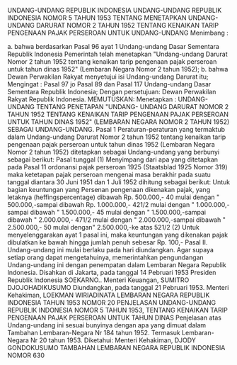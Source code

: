  UNDANG-UNDANG REPUBLIK INDONESIA UNDANG-UNDANG REPUBLIK INDONESIA NOMOR 5 TAHUN 1953 TENTANG MENETAPKAN UNDANG-UNDANG DARURAT NOMOR 2 TAHUN 1952 TENTANG KENAIKAN TARIP PENGENAAN PAJAK PERSEROAN UNTUK UNDANG-UNDANG
Menimbang :

a. bahwa berdasarkan Pasal 96 ayat 1 Undang-undang Dasar Sementara Republik Indonesia Pemerintah telah menetapkan "Undang-undang Darurat Nomor 2 tahun 1952 tentang kenaikan tarip pengenaan pajak perseroan untuk tahun dinas 1952" (Lembaran Negara Nomor 2 tahun 1952);
b. bahwa Dewan Perwakilan Rakyat menyetujui isi Undang-undang Darurat itu;
Mengingat :
 Pasal 97 jo Pasal 89 dan Pasal 117 Undang-undang Dasar Sementara Republik Indonesia; Dengan persetujuan: Dewan Perwakilan Rakyat Republik Indonesia.
MEMUTUSKAN:
 Menetapkan : UNDANG-UNDANG TENTANG PENETAPAN "UNDANG- UNDANG DARURAT NOMOR 2 TAHUN 1952 TENTANG KENAIKAN TARIP PENGENAAN PAJAK PERSEROAN UNTUK TAHUN DINAS 1952" (LEMBARAN NEGARA NOMOR 2 TAHUN 1952) SEBAGAI UNDANG-UNDANG.
Pasal 1
Peraturan-peraturan yang termaktub dalam Undang-undang Darurat Nomor 2 tahun 1952 tentang kenaikan tarip pengenaan pajak perseroan untuk tahun dinas 1952 (Lembaran Negara Nomor 2 tahun 1952) ditetapkan sebagai Undang-undang yang berbunyi sebagai berikut: Pasal tunggal (1) Menyimpang dari apa yang ditetapkan pada Pasal 11 ordonansi pajak perseroan 1925 (Staatsblad 1925 Nomor 319) maka ketetapan pajak perseroan mengenai masa berakhir pada suatu tanggal diantara 30 Juni 1951 dan 1 Juli 1952 dihitung sebagai berikut: Untuk bagian keuntungan yang Persenan pengenaan dikenakan pajak, yang letaknya (heffingspercentage) dibawah Rp. 500.000,- 40 mulai dengan " 500.000,-sampai dibawah Rp. 1.000.000,- 421/2 mulai dengan " 1.000.000,-sampai dibawah " 1.500.000,- 45 mulai dengan " 1.500.000,-sampai dibawah " 2.000.000,- 471/2 mulai dengan " 2.000.000,-sampai dibawah " 2.500.000,- 50 mulai dengan" 2.500.000,-ke atas 521/2 (2) Untuk menyelenggarakan ayat 1 pasal ini, maka keuntungan yang dikenakan pajak dibulatkan ke bawah hingga jumlah penuh sebesar Rp. 100,- Pasal II. Undang-undang ini mulai berlaku pada hari diundangkan. Agar supaya setiap orang dapat mengetahuinya, memerintahkan pengundangan Undang-undang ini dengan penempatan dalam Lembaran Negara Republik Indonesia. Disahkan di Jakarta, pada tanggal 14 Pebruari 1953 Presiden Republik Indonesia SOEKARNO.. Menteri Keuangan, SUMITRO DJOJOHADIKUSUMO Diundangkan, pada tanggal 21 Pebruari 1953. Menteri Kehakiman, LOEKMAN WIRIADINATA LEMBARAN NEGARA REPUBLIK INDONESIA TAHUN 1953 NOMOR 20 PENJELASAN UNDANG-UNDANG REPUBLIK INDONESIA NOMOR 5 TAHUN 1953, TENTANG KENAIKAN TARIP PENGENAAN PAJAK PERSEROAN UNTUK TAHUN DINAS Penjelasan atas Undang-undang ini sesuai bunyinya dengan apa yang dimuat dalam Tambahan Lembaran-Negara Nr 184 tahun 1952. Termasuk Lembaran-Negara Nr 20 tahun 1953. Diketahui: Menteri Kehakiman, DJODY GONDOKUSUMO TAMBAHAN LEMBARAN NEGARA REPUBLIK INDONESIA NOMOR 630